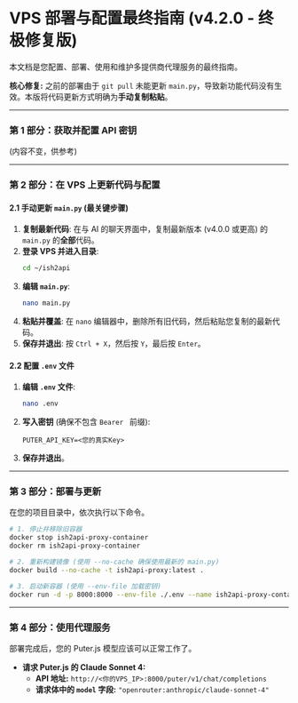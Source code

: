 # VPS 部署与配置最终指南 (v4.2.0 - 终极修复版)

本文档是您配置、部署、使用和维护多提供商代理服务的最终指南。

**核心修复:** 之前的部署由于 `git pull` 未能更新 `main.py`，导致新功能代码没有生效。本版将代码更新方式明确为**手动复制粘贴**。

---

### **第 1 部分：获取并配置 API 密钥**

(内容不变，供参考)

---

### **第 2 部分：在 VPS 上更新代码与配置**

#### **2.1 手动更新 `main.py` (最关键步骤)**

1.  **复制最新代码**: 在与 AI 的聊天界面中，复制最新版本 (v4.0.0 或更高) 的 `main.py` 的**全部**代码。
2.  **登录 VPS 并进入目录**:
    ```bash
    cd ~/ish2api
    ```
3.  **编辑 `main.py`**:
    ```bash
    nano main.py
    ```
4.  **粘贴并覆盖**: 在 `nano` 编辑器中，删除所有旧代码，然后粘贴您复制的最新代码。
5.  **保存并退出**: 按 `Ctrl + X`，然后按 `Y`，最后按 `Enter`。

#### **2.2 配置 `.env` 文件**

1.  **编辑 `.env` 文件**:
    ```bash
    nano .env
    ```
2.  **写入密钥** (确保不包含 `Bearer ` 前缀):
    ```env
    PUTER_API_KEY=<您的真实Key>
    ```
3.  **保存并退出**。

---

### **第 3 部分：部署与更新**

在您的项目目录中，依次执行以下命令。

```bash
# 1. 停止并移除旧容器
docker stop ish2api-proxy-container
docker rm ish2api-proxy-container

# 2. 重新构建镜像 (使用 --no-cache 确保使用最新的 main.py)
docker build --no-cache -t ish2api-proxy:latest .

# 3. 启动新容器 (使用 --env-file 加载密钥)
docker run -d -p 8000:8000 --env-file ./.env --name ish2api-proxy-container --restart unless-stopped ish2api-proxy:latest
```

---

### **第 4 部分：使用代理服务**

部署完成后，您的 Puter.js 模型应该可以正常工作了。

- **请求 Puter.js 的 Claude Sonnet 4:**
  - **API 地址:** `http://<你的VPS_IP>:8000/puter/v1/chat/completions`
  - **请求体中的 `model` 字段:** `"openrouter:anthropic/claude-sonnet-4"`